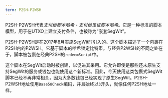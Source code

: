 ```yaml
---
term: P2SH-P2WSH
---
```


P2SH-P2WSH代表*支付给脚本哈希 - 支付给见证脚本哈希*。它是一种标准的脚本模型，用于在UTXO上建立支付条件，也被称为“嵌套SegWit”。

P2SH-P2WSH是在2017年8月实施SegWit时引入的。这个脚本描述了一个包裹在P2SH内的P2WSH。它基于脚本的哈希锁定比特币。与经典P2WSH的不同之处在于，脚本被包裹在经典P2SH的`redeemScript`中。

这个脚本在SegWit启动时被创建，以促进其采用。它允许即使是那些还未原生支持SegWit的服务或钱包也能使用这个新标准。因此，今天使用这类包裹式SegWit脚本已经不再非常相关，因为大多数钱包已经实现了原生SegWit。P2SH-P2WSH地址使用`Base58Check`编码，并且始终以`3`开头，就像任何P2SH地址一样。